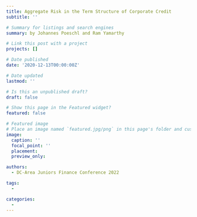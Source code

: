 ```yaml
---
title: Aggregate Risk in the Term Structure of Corporate Credit
subtitle: ''

# Summary for listings and search engines
summary: by Johannes Poeschl and Ram Yamarthy

# Link this post with a project
projects: []

# Date published
date: '2020-12-13T00:00:00Z'

# Date updated
lastmod: ''

# Is this an unpublished draft?
draft: false

# Show this page in the Featured widget?
featured: false

# Featured image
# Place an image named `featured.jpg/png` in this page's folder and customize its options here.
image:
  caption: ''
  focal_point: ''
  placement: 
  preview_only: 

authors:
  - DC-Area Juniors Finance Conference 2022

tags:
  - 

categories:
  - 
---
```



